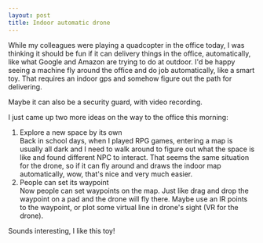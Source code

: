 ```yaml
---
layout: post
title: Indoor automatic drone
---
```

While my colleagues were playing a quadcopter in the office today, I was thinking it should be fun if it can delivery things in the office, automatically, like what Google and Amazon are trying to do at outdoor. I'd be happy seeing a machine fly around the office and do job automatically, like a smart toy. That requires an indoor gps and somehow figure out the path for delivering.

Maybe it can also be a security guard, with video recording.

I just came up two more ideas on the way to the office this morning:

1. Explore a new space by its own  
Back in school days, when I played RPG games, entering a map is usually all dark and I need to walk around to figure out what the space is like and found different NPC to interact. That seems the same situation for the drone, so if it can fly around and draws the indoor map automatically, wow, that's nice and very much easier.
2. People can set its waypoint  
Now people can set waypoints on the map. Just like drag and drop the waypoint on a pad and the drone will fly there. Maybe use an IR points to the waypoint, or plot some virtual line in drone's sight (VR for the drone).

Sounds interesting, I like this toy!